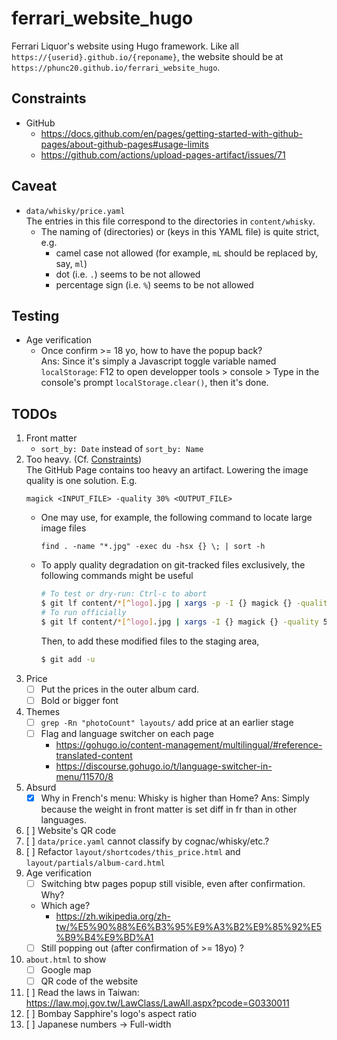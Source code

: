 # ferrari_website_hugo
Ferrari Liquor's website using Hugo framework.
Like all `https://{userid}.github.io/{reponame}`,
the website should be at `https://phunc20.github.io/ferrari_website_hugo`.


## Constraints
- GitHub
    - <https://docs.github.com/en/pages/getting-started-with-github-pages/about-github-pages#usage-limits>
    - <https://github.com/actions/upload-pages-artifact/issues/71>


## Caveat
- `data/whisky/price.yaml`  
  The entries in this file correspond to the directories in `content/whisky`.
    - The naming of (directories) or (keys in this YAML file) is quite strict, e.g.
        - camel case not allowed (for example, `mL` should be replaced by, say, `ml`)
        - dot (i.e. `.`) seems to be not allowed
        - percentage sign (i.e. `%`) seems to be not allowed


## Testing
- Age verification
    - Once confirm >= 18 yo, how to have the popup back?  
      Ans: Since it's simply a Javascript toggle variable named
      `localStorage`: F12 to open developper tools > console > Type
      in the console's prompt `localStorage.clear()`, then it's done.


## TODOs
1. Front matter
    - `sort_by: Date` instead of `sort_by: Name`
1. Too heavy. (Cf. [Constraints](#constraints))  
   The GitHub Page contains too heavy an artifact. Lowering the image quality
   is one solution. E.g.
   ```
   magick <INPUT_FILE> -quality 30% <OUTPUT_FILE>
   ```
    - One may use, for example, the following command to locate large image files
      ```
      find . -name "*.jpg" -exec du -hsx {} \; | sort -h
      ```
    - To apply quality degradation on git-tracked files exclusively, the following
      commands might be useful
      ```bash
      # To test or dry-run: Ctrl-c to abort
      $ git lf content/*[^logo].jpg | xargs -p -I {} magick {} -quality 50% {}
      # To run officially
      $ git lf content/*[^logo].jpg | xargs -I {} magick {} -quality 50% {}
      ```
      Then, to add these modified files to the staging area,
      ```bash
      $ git add -u
      ```
1. Price
    - [ ] Put the prices in the outer album card.
    - [ ] Bold or bigger font
1. Themes
    - [ ] `grep -Rn "photoCount" layouts/` add price at an earlier stage
    - [ ] Flag and language switcher on each page
        - <https://gohugo.io/content-management/multilingual/#reference-translated-content>
        - <https://discourse.gohugo.io/t/language-switcher-in-menu/11570/8>
1. Absurd
    - [x] Why in French's menu: Whisky is higher than Home? Ans: Simply because the
      weight in front matter is set diff in fr than in other languages.
1. [ ] Website's QR code
1. [ ] `data/price.yaml` cannot classify by cognac/whisky/etc.?
1. [ ] Refactor `layout/shortcodes/this_price.html` and `layout/partials/album-card.html`
1. Age verification
    - [ ] Switching btw pages popup still visible, even after confirmation. Why?
    - Which age?
        - <https://zh.wikipedia.org/zh-tw/%E5%90%88%E6%B3%95%E9%A3%B2%E9%85%92%E5%B9%B4%E9%BD%A1>
    - [ ] Still popping out (after confirmation of >= 18yo) ?
1. `about.html` to show
    - [ ] Google map
    - [ ] QR code of the website
1. [ ] Read the laws in Taiwan: <https://law.moj.gov.tw/LawClass/LawAll.aspx?pcode=G0330011>
1. [ ] Bombay Sapphire's logo's aspect ratio
1. [ ] Japanese numbers -> Full-width
